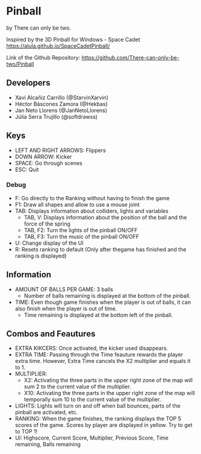 # Pinball
by There can only be two.

Inspired by the 3D Pinball for Windows - Space Cadet https://alula.github.io/SpaceCadetPinball/

Link of the Github Repository: https://github.com/There-can-only-be-two/Pinball

## Developers
- Xavi Alcañiz Carrillo (@StarvinXarvin)
- Héctor Báscones Zamora (@Hekbas)
- Jan Neto Llorens (@JanNetoLlorens)
- Júlia Serra Trujillo (@softdrawss)

## Keys
- LEFT AND RIGHT ARROWS: Flippers
- DOWN ARROW: Kicker
- SPACE: Go through scenes
- ESC: Quit

### Debug
- F: Go directly to the Ranking without having to finish the game
- F1: Draw all shapes and allow to use a mouse joint
- TAB: Displays information about colliders, lights and variables 
  - TAB, V: Displays information about the position of the ball and the force of the spring
  - TAB, F2: Turn the lights of the pinball ON/OFF
  - TAB, F3: Turn the music of the pinball ON/OFF
- U: Change display of the UI
- R: Resets ranking to default (Only after thegame has finished and the ranking is displayed)

## Information
- AMOUNT OF BALLS PER GAME: 3 balls
  - Number of balls remaining is displayed at the bottom of the pinball.
- TIME: Even though game finishes when the player is out of balls, it can also finish when the player is out of time.
  - Time remaining is displayed at the bottom left of the pinball.
  
  
## Combos and Feautures
- EXTRA KIKCERS: Once activated, the kicker used disappears.
- EXTRA TIME: Passing through the Time feauture rewards the player extra time. However, Extra Time cancels the X2 multiplier and equals it to 1.
- MULTIPLIER: 
  - X2: Activating the three parts in the upper right zone of the map will sum 2 to the current value of the multiplier.
  - X10: Activating the three parts in the upper right zone of the map will temporally sum 10 to the current value of the multiplier.
- LIGHTS: Lights will turn on and off when ball bounces, parts of the pinball are activated, etc.
- RANKING: When the game finishes, the ranking displays the TOP 5 scores of the game. Scores by player are displayed in yellow. Try to get to TOP 1!
- UI: Highscore, Current Score, Multiplier, Previous Score, Time remaining, Balls remaining
